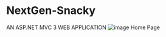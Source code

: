 # NextGen-Snacky
AN ASP.NET MVC 3 WEB APPLICATION
![image](https://user-images.githubusercontent.com/48886326/159074464-489c113a-1b10-42b0-b242-32d4e4488c34.png)
Home Page
